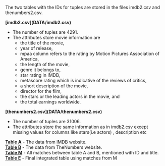 The two tables with the IDs for tuples are stored in the files imdb2.csv and thenumbers2.csv. 
<p>
<b>[imdb2.csv](DATA/imdb2.csv)</b>
<ul>
  <li>The number of tuples are 4291.</li>
  <li>The attributes store movie information are
  <ul>
      <li>the title of the movie,</li>
      <li> year of release,</li>
      <li> mpaa column refers to the rating by Motion Pictures Association of America,</li>
       <li> the length of the movie,</li>
       <li> genre it belongs to,</li>
       <li> star rating in IMDB,</li>
       <li> metascore rating which is indicative of the reviews of critics,</li>
       <li> a short description of the movie,</li>
       <li> director for the film,</li>
       <li> the stars or the leading actors in the movie, and</li>
       <li> the total earnings worldwide.</li>
   </ul>
   </li>
</ul>
</p>
<p>
<b>[thenumbers2.csv](DATA/thenumbers2.csv)</b>
<ul>
  <li>The number of tuples are 31006.</li>
  <li>The attributes store the same information as in imdb2.csv except missing values for columns like stars(i.e actors) , description etc</li>
</ul>
</p>

<b>[Table A](DATA/imdb3_neg_nan.csv)</b> - The data from IMDB website.<br>
<b>[Table B](DATA/thenumbers3_neg_nan.csv)</b> - The data from TheNumbers website.<br>
<b>[Table M](DATA/MatchPredctionsOnAllTuplePairs.csv)</b> - All matches between table A and B, mentioned with ID and title.<br>
<b>[Table E](DATA/integrated_table.csv)</b> - Final integrated table using matches from M<br>
